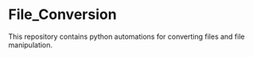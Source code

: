 # File_Conversion
This repository contains python automations for converting files and file manipulation.
